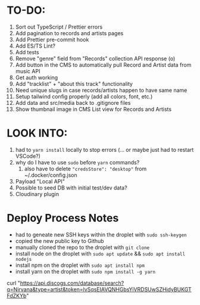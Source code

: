 # TO-DO:

1. Sort out TypeScript / Prettier errors
2. Add pagination to records and artists pages
3. Add Prettier pre-commit hook
4. Add ES/TS Lint?
5. Add tests
6. Remove "genre" field from "Records" collection API response (o)
7. Add button in the CMS to automatically pull Record and Artist data from music API
8. Get auth working
9. Add "tracklist" + "about this track" functionality
10. Need unique slugs in case records/artists happen to have same name
11. Setup tailwind config properly (add all colors, font, etc.)
12. Add data and src/media back to .gitignore files
13. Show thumbnail image in CMS List view for Records and Artists

# LOOK INTO:

1. had to `yarn install` locally to stop errors (... or maybe just had to restart VSCode?)
2. why do I have to use `sudo` before `yarn` commands?
   1. also have to delete `"credsStore": "desktop"` from ~/.docker/config.json
3. Payload "Local API"
4. Possible to seed DB with initial test/dev data?
5. Cloudinary plugin

# Deploy Process Notes

- had to geneate new SSH keys within the droplet with `sudo ssh-keygen`
- copied the new public key to Github
- manually cloned the repo to the droplet with `git clone`
- install node on the droplet with `sudo apt update` && `sudo apt install nodejs`
- install npm on the droplet with `sudo apt install npm`
- install yarn on the droplet with `sudo npm install -g yarn`

curl "https://api.discogs.com/database/search?q=Nirvana&type=artist&token=lvSqsEIAVQNHGbsYiVRDSUwSZHidyBUKGTFdZKYb"
